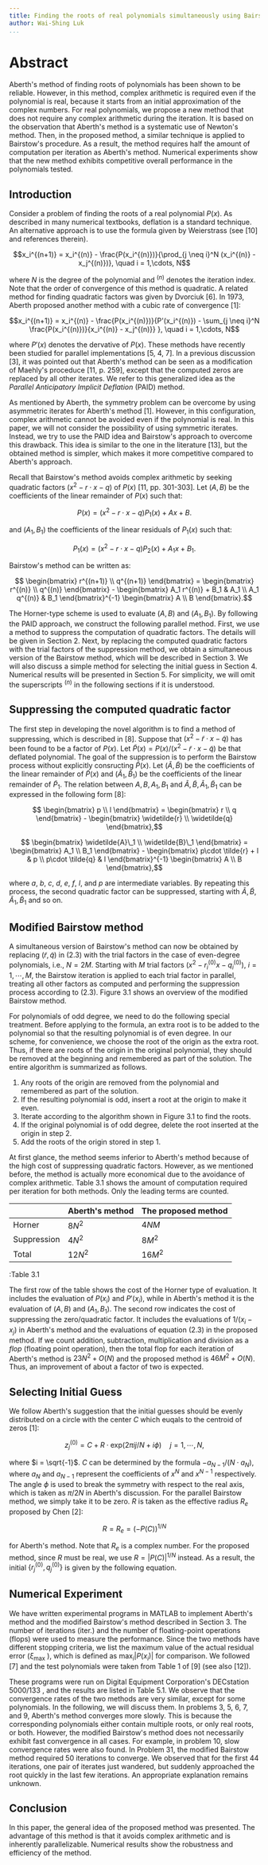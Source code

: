 ```yaml
---
title: Finding the roots of real polynomials simultaneously using Bairstow\'s method
author: Wai-Shing Luk
...
```


# Abstract

Aberth\'s method of finding roots of polynomials has been shown to be reliable. However, in this method, complex arithmetic is required even if the polynomial is real, because it starts from an initial approximation of the complex numbers. For real polynomials, we propose a new method that does not require any complex arithmetic during the iteration. It is based on the observation that Aberth\'s method is a systematic use of Newton\'s method. Then, in the proposed method, a similar technique is applied to Bairstow\'s procedure. As a result, the method requires half the amount of computation per iteration as Aberth\'s method. Numerical experiments show that the new method exhibits competitive overall performance in the polynomials tested.

## Introduction

Consider a problem of finding the roots of a real polynomial $P(x)$. As described in many numerical textbooks, deflation is a standard technique. An alternative approach is to use the formula given by Weierstrass (see \[10\] and references therein).

$$x_i^{(n+1)} = x_i^{(n)} - \frac{P(x_i^{(n)})}{\prod_{j \neq i}^N (x_i^{(n)} - x_j^{(n)})}, \quad i = 1,\cdots, N$$

where $N$ is the degree of the polynomial and $^{(n)}$ denotes the iteration index. Note that the order of convergence of this method is quadratic. A related method for finding quadratic factors was given by Dvorciuk \[6\]. In 1973, Aberth proposed another method with a cubic rate of convergence \[1\]:

$$x_i^{(n+1)} = x_i^{(n)} - \frac{P(x_i^{(n)})}{P'(x_i^{(n)}) - \sum_{j \neq i}^N \frac{P(x_i^{(n)})}{x_i^{(n)} - x_j^{(n)}} }, \quad i = 1,\cdots, N$$

where $P'(x)$ denotes the dervative of $P(x)$. These methods have recently been studied for parallel implementations \[5, 4, 7\]. In a previous discussion \[3\], it was pointed out that Aberth\'s method can be seen as a modification of Maehly\'s proceduce \[11, p. 259\], except that the computed zeros are replaced by all other iterates. We refer to this generalized idea as the _Parallel Anticipatory Implicit Deflation_ (PAID) method.

As mentioned by Aberth, the symmetry problem can be overcome by using asymmetric iterates for Aberth\'s method \[1\]. However, in this configuration, complex arithmetic cannot be avoided even if the polynomial is real. In this paper, we will not consider the possibility of using symmetric iterates. Instead, we try to use the PAID idea and Bairstow\'s approach to overcome this drawback. This idea is similar to the one in the literature \[13\], but the obtained method is simpler, which makes it more competitive compared to Aberth\'s approach.

Recall that Bairstow\'s method avoids complex arithmetic by seeking quadratic factors $( x^{2} - r \cdot x - q )$ of $P(x)$ \[11, pp. 301-303\]. Let $(A, B)$ be the coefficients of the linear remainder of $P(x)$ such that:

$$P(x) = ( x^{2} - r \cdot x - q ) P_{1}(x) + Ax + B.$$

and $( A_{1},B_{1} )$ the coefficients of the linear residuals of $P_{1}(x)$ such that:

$$P_{1}(x) = ( x^{2} - r \cdot x - q ) P_{2}(x) + A_{1}x + B_{1}.$$

Bairstow\'s method can be written as:

$$ \begin{bmatrix} r^{(n+1)} \\ q^{(n+1)} \end{bmatrix} = \begin{bmatrix} r^{(n)} \\ q^{(n)} \end{bmatrix} - \begin{bmatrix} A_1 r^{(n)} + B_1 & A_1 \\ A_1 q^{(n)} & B_1 \end{bmatrix}^{-1} \begin{bmatrix} A \\ B \end{bmatrix}.$$

The Horner-type scheme is used to evaluate $(A,B)$ and $( A_{1},B_{1} )$. By following the PAID approach, we construct the following parallel method. First, we use a method to suppress the computation of quadratic factors. The details will be given in Section 2. Next, by replacing the computed quadratic factors with the trial factors of the suppression method, we obtain a simultaneous version of the Bairstow method, which will be described in Section 3. We will also discuss a simple method for selecting the initial guess in Section 4. Numerical results will be presented in Section 5. For simplicity, we will omit the superscripts $^{(n)}$ in the following sections if it is understood.

## Suppressing the computed quadratic factor

The first step in developing the novel algorithm is to find a method of suppressing, which is described in \[8\]. Suppose that $( x^{2} - \widetilde{r} \cdot x - \widetilde{q} )$ has been found to be a factor of $P(x)$. Let $\widetilde{P}(x) = P(x)/ ( x^{2} - \widetilde{r} \cdot x - \widetilde{q} )$ be that deflated polynomial. The goal of the suppression is to perform the Bairstow process without explicitly consructing $\widetilde{P}(x)$. Let $(\widetilde{A}, \widetilde{B})$ be the coefficients of the linear remainder of $\widetilde{P}(x)$ and $(\widetilde{A}_{1}, \widetilde{B}_{1})$ be the coefficients of the linear remainder of $\widetilde{P}_{1}$. The relation between $A, B, A_{1}, B_{1}$ and $\widetilde{A}, \widetilde{B}, \widetilde{A}_{1}, \widetilde{B}_{1}$ can be expressed in the following form [8]:

$$ \begin{bmatrix} p \\ l \end{bmatrix} = \begin{bmatrix} r \\ q \end{bmatrix} - \begin{bmatrix} \widetilde{r} \\ \widetilde{q} \end{bmatrix},$$

$$ \begin{bmatrix} \widetilde{A}\_1 \\ \widetilde{B}\_1 \end{bmatrix} = \begin{bmatrix} A_1 \\ B_1 \end{bmatrix} - \begin{bmatrix} p\cdot \tilde{r} + l & p \\ p\cdot \tilde{q} & l \end{bmatrix}^{-1} \begin{bmatrix} A \\ B \end{bmatrix},$$

where $a$, $b$, $c$, $d$, $e$, $f$, $l$, and $p$ are intermediate variables. By repeating this process, the second quadratic factor can be suppressed, starting with $\widetilde{A},\widetilde{B},{\widetilde{A}}_{1},{\widetilde{B}}_{1}$ and so on.

## Modified Bairstow method

A simultaneous version of Bairstow\'s method can now be obtained by replacing $(\widetilde{r}, \widetilde{q})$ in (2.3) with the trial factors in the case of even-degree polynomials, i.e., $N = 2M$. Starting with $M$ trial factors $(x^2 - r_i^{(0)}x - q_i^{(0)})$, $i = 1,\cdots,M$, the Bairstow iteration is applied to each trial factor in parallel, treating all other factors as computed and performing the suppression process according to (2.3). Figure 3.1 shows an overview of the modified Bairstow method.

For polynomials of odd degree, we need to do the following special treatment. Before applying to the formula, an extra root is to be added to the polynomial so that the resulting polynomial is of even degree. In our scheme, for convenience, we choose the root of the origin as the extra root. Thus, if there are roots of the origin in the original polynomial, they should be removed at the beginning and remembered as part of the solution. The entire algorithm is summarized as follows.

1.  Any roots of the origin are removed from the polynomial and remembered as part of the solution.
2.  If the resulting polynomial is odd, insert a root at the origin to make it even.
3.  Iterate according to the algorithm shown in Figure 3.1 to find the roots.
4.  If the original polynomial is of odd degree, delete the root inserted at the origin in step 2.
5.  Add the roots of the origin stored in step 1.

At first glance, the method seems inferior to Aberth\'s method because of the high cost of suppressing quadratic factors. However, as we mentioned before, the method is actually more economical due to the avoidance of complex arithmetic. Table 3.1 shows the amount of computation required per iteration for both methods. Only the leading terms are counted.

|             | Aberth's method | The proposed method |
| ----------- | --------------- | ------------------- |
| Horner      | $8 N^2$         | $4 N M$             |
| Suppression | $4 N^2$         | $8 M^2$             |
| Total       | $12N^2$         | $16 M^2$            |

:Table 3.1

The first row of the table shows the cost of the Horner type of evaluation. It includes the evaluation of $P( x_{i} )$ and $P'( x_{i} )$, while in Aberth\'s method it is the evaluation of $(A,B)$ and $( A_{1},B_{1} )$. The second row indicates the cost of suppressing the zero/quadratic factor. It includes the evaluations of $1/(x_i - x_j)$ in Aberth's method and the evaluations of equation (2.3) in the proposed method. If we count addition, subtraction, multiplication and division as a _flop_ (floating point operation), then the total flop for each iteration of Aberth's method is $23N^{2} + O(N)$ and the proposed method is $46M^{2} + O(N)$. Thus, an improvement of about a factor of two is expected.

## Selecting Initial Guess

We follow Aberth's suggestion that the initial guesses should be evenly distributed on a circle with the center $C$ which euqals to the centroid of zeros [1]:

$$z_{j}^{(0)} = C + R \cdot \text{exp}(2\pi ij/N + i\phi)\quad j = 1,\cdots,N,$$

where $i = \sqrt{-1}$. $C$ can be determined by the formula $-a_{N-1}/(N\cdot a_N)$, where $a_N$ and $a_{N-1}$ represent the coefficients of $x^N$ and $x^{N-1}$ respectively. The angle $\phi$ is used to break the symmetry with respect to the real axis, which is taken as $\pi/2N$ in Aberth's discussion. For the parallel Bairstow method, we simply take it to be zero. $R$ is taken as the effective radius $R_e$ proposed by Chen [2]:

$$R = R_{e} = ( - P(C) )^{1/N}$$

for Aberth\'s method. Note that $R_{e}$ is a complex number. For the proposed method, since $R$ must be real, we use $R = \left| P(C) \right|^{1/N}$ instead. As a result, the initial $\{ r_{j}^{(0)},q_{j}^{(0)}\}$ is given by the following equation.

## Numerical Experiment

We have written experimental programs in MATLAB to implement Aberth\'s method and the modified Bairstow\'s method described in Section 3. The number of iterations (iter.) and the number of floating-point operations (flops) were used to measure the performance. Since the two methods have different stopping criteria, we list the maximum value of the actual residual error ($\xi_{\text{max}}$ ), which is defined as $\text{max}_{i}\left| P( x_{i} ) \right|$ for comparison. We followed \[7\] and the test polynomials were taken from Table 1 of \[9\] (see also \[12\]).

These programs were run on Digital Equipment Corporation's DECstation 5000/133 , and the results are listed in Table 5.1. We observe that the convergence rates of the two methods are very similar, except for some polynomials. In the following, we will discuss them. In problems 3, 5, 6, 7, and 9, Aberth\'s method converges more slowly. This is because the corresponding polynomials either contain multiple roots, or only real roots, or both. However, the modified Bairstow\'s method does not necessarily exhibit fast convergence in all cases. For example, in problem 10, slow convergence rates were also found. In Problem 31, the modified Bairstow method required 50 iterations to converge. We observed that for the first 44 iterations, one pair of iterates just wandered, but suddenly approached the root quickly in the last few iterations. An appropriate explanation remains unknown.

## Conclusion

In this paper, the general idea of the proposed method was presented. The advantage of this method is that it avoids complex arithmetic and is inherently parallelizable. Numerical results show the robustness and efficiency of the method.
